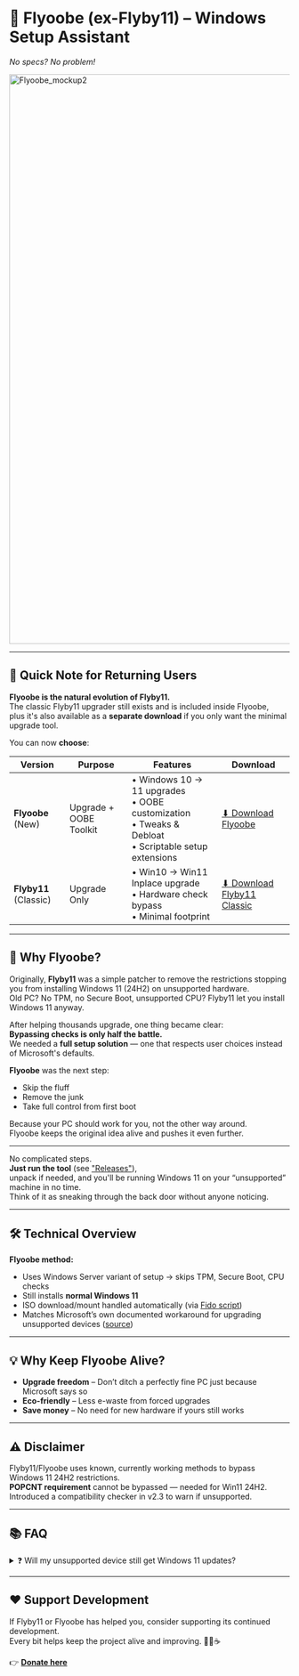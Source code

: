 # 🐝 Flyoobe (ex-Flyby11) – Windows Setup Assistant
_No specs? No problem!_

<img width="1024" height="1024" alt="Flyoobe_mockup2" src="https://github.com/user-attachments/assets/8096fa8f-e1b5-4f88-8dfd-938327177aea" />

---

## 📢 Quick Note for Returning Users
**Flyoobe is the natural evolution of Flyby11.**  
The classic Flyby11 upgrader still exists and is included inside Flyoobe,  
plus it's also available as a **separate download** if you only want the minimal upgrade tool.

You can now **choose**:

| Version | Purpose | Features | Download |
|---------|---------|----------|----------|
| **Flyoobe** (New) | Upgrade + OOBE Toolkit | • Windows 10 → 11 upgrades<br>• OOBE customization<br>• Tweaks & Debloat<br>• Scriptable setup extensions | [⬇ Download Flyoobe](https://github.com/builtbybel/Flyoobe/releases/latest) |
| **Flyby11** (Classic) | Upgrade Only | • Win10 → Win11 Inplace upgrade<br>• Hardware check bypass<br>• Minimal footprint | [⬇ Download Flyby11 Classic](https://github.com/builtbybel/Flyoobe/releases/latest) |
---

## 🐝 Why Flyoobe?
Originally, **Flyby11** was a simple patcher to remove the restrictions stopping you from installing Windows 11 (24H2) on unsupported hardware.  
Old PC? No TPM, no Secure Boot, unsupported CPU? Flyby11 let you install Windows 11 anyway.

After helping thousands upgrade, one thing became clear:  
**Bypassing checks is only half the battle.**  
We needed a **full setup solution** — one that respects user choices instead of Microsoft's defaults.

**Flyoobe** was the next step:  
- Skip the fluff  
- Remove the junk  
- Take full control from first boot  

Because your PC should work for you, not the other way around.  
Flyoobe keeps the original idea alive and pushes it even further.

---

No complicated steps.  
**Just run the tool** (see ["Releases"](https://github.com/builtbybel/Flyoobe/releases/latest)),  
unpack if needed, and you'll be running Windows 11 on your “unsupported” machine in no time.  
Think of it as sneaking through the back door without anyone noticing.

---

## 🛠 Technical Overview
**Flyoobe method:**
- Uses Windows Server variant of setup → skips TPM, Secure Boot, CPU checks
- Still installs **normal Windows 11**
- ISO download/mount handled automatically (via [Fido script](https://github.com/pbatard/Fido))
- Matches Microsoft’s own documented workaround for upgrading unsupported devices ([source](https://support.microsoft.com/en-us/windows/ways-to-install-windows-11-e0edbbfb-cfc5-4011-868b-2ce77ac7c70e))

---

## 💡 Why Keep Flyoobe Alive?
- **Upgrade freedom** – Don’t ditch a perfectly fine PC just because Microsoft says so  
- **Eco-friendly** – Less e-waste from forced upgrades  
- **Save money** – No need for new hardware if yours still works

---

## ⚠ Disclaimer
Flyby11/Flyoobe uses known, currently working methods to bypass Windows 11 24H2 restrictions.  
**POPCNT requirement** cannot be bypassed — needed for Win11 24H2.  
Introduced a compatibility checker in v2.3 to warn if unsupported.

---

## 📚 FAQ

<details>
<summary>❓ Will my unsupported device still get Windows 11 updates?</summary>

**Short answer:** Yes — for now. But there are no guarantees.

Microsoft says: _"These devices aren't guaranteed to receive updates."_  
📄 [Source – Microsoft Support](https://support.microsoft.com/en-us/windows/windows-11-on-devices-that-don-t-meet-minimum-system-requirements-0b2dc4a2-5933-4ad4-9c09-ef0a331518f1)

Reality: Most still get monthly security updates, but:
- Likely no automatic major version upgrades
- Future updates may fail if new hardware features are required
- Microsoft could block updates anytime

Bottom line: Works today — but unsupported means you accept the risk. 😎

</details>

---

## ❤️ Support Development
If Flyby11 or Flyoobe has helped you, consider supporting its continued development.  
Every bit helps keep the project alive and improving. 🙏💌☕

👉 [**Donate here**](https://www.paypal.com/donate?hosted_button_id=MY7HX4QLYR4KG)
